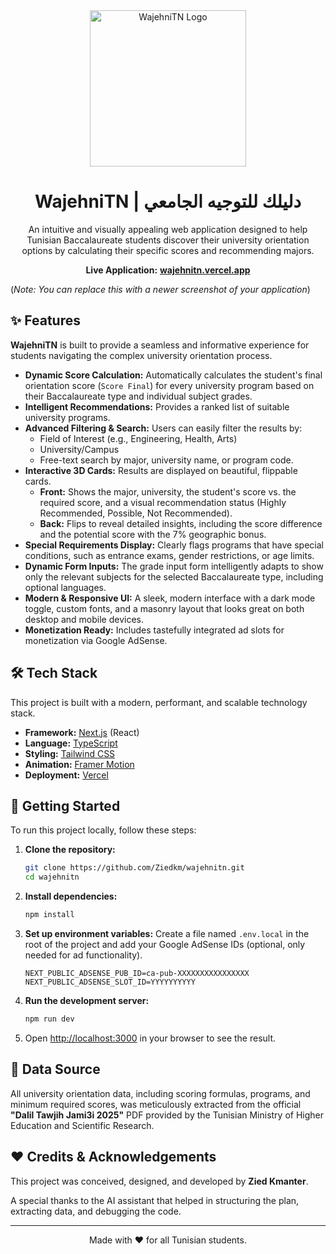 <div align="center">
  <img src="https://i.ibb.co/PzZftv93/wajehnitn-logo.png" alt="WajehniTN Logo" width="250"/>
  <h1>WajehniTN | دليلك للتوجيه الجامعي</h1>
  <p>
    An intuitive and visually appealing web application designed to help Tunisian Baccalaureate students discover their university orientation options by calculating their specific scores and recommending majors.
  </p>
  <p>
    <strong>Live Application:</strong> <a href="https://wajehnitn.vercel.app/"><strong>wajehnitn.vercel.app</strong></a>
  </p>
</div>

 
(*Note: You can replace this with a newer screenshot of your application*)

## ✨ Features

**WajehniTN** is built to provide a seamless and informative experience for students navigating the complex university orientation process.

- **Dynamic Score Calculation:** Automatically calculates the student's final orientation score (`Score Final`) for every university program based on their Baccalaureate type and individual subject grades.
- **Intelligent Recommendations:** Provides a ranked list of suitable university programs.
- **Advanced Filtering & Search:** Users can easily filter the results by:
    -   Field of Interest (e.g., Engineering, Health, Arts)
    -   University/Campus
    -   Free-text search by major, university name, or program code.
- **Interactive 3D Cards:** Results are displayed on beautiful, flippable cards.
    -   **Front:** Shows the major, university, the student's score vs. the required score, and a visual recommendation status (Highly Recommended, Possible, Not Recommended).
    -   **Back:** Flips to reveal detailed insights, including the score difference and the potential score with the 7% geographic bonus.
- **Special Requirements Display:** Clearly flags programs that have special conditions, such as entrance exams, gender restrictions, or age limits.
- **Dynamic Form Inputs:** The grade input form intelligently adapts to show only the relevant subjects for the selected Baccalaureate type, including optional languages.
- **Modern & Responsive UI:** A sleek, modern interface with a dark mode toggle, custom fonts, and a masonry layout that looks great on both desktop and mobile devices.
- **Monetization Ready:** Includes tastefully integrated ad slots for monetization via Google AdSense.

## 🛠️ Tech Stack

This project is built with a modern, performant, and scalable technology stack.

-   **Framework:** [Next.js](https://nextjs.org/) (React)
-   **Language:** [TypeScript](https://www.typescriptlang.org/)
-   **Styling:** [Tailwind CSS](https://tailwindcss.com/)
-   **Animation:** [Framer Motion](https://www.framer.com/motion/)
-   **Deployment:** [Vercel](https://vercel.com/)

## 🚀 Getting Started

To run this project locally, follow these steps:

1.  **Clone the repository:**
    ```bash
    git clone https://github.com/Ziedkm/wajehnitn.git
    cd wajehnitn
    ```

2.  **Install dependencies:**
    ```bash
    npm install
    ```

3.  **Set up environment variables:**
    Create a file named `.env.local` in the root of the project and add your Google AdSense IDs (optional, only needed for ad functionality).
    ```
    NEXT_PUBLIC_ADSENSE_PUB_ID=ca-pub-XXXXXXXXXXXXXXXX
    NEXT_PUBLIC_ADSENSE_SLOT_ID=YYYYYYYYYY
    ```

4.  **Run the development server:**
    ```bash
    npm run dev
    ```

5.  Open [http://localhost:3000](http://localhost:3000) in your browser to see the result.

## 📄 Data Source

All university orientation data, including scoring formulas, programs, and minimum required scores, was meticulously extracted from the official **"Dalil Tawjih Jami3i 2025"** PDF provided by the Tunisian Ministry of Higher Education and Scientific Research.

## ❤️ Credits & Acknowledgements

This project was conceived, designed, and developed by **Zied Kmanter**.

A special thanks to the AI assistant that helped in structuring the plan, extracting data, and debugging the code.

---

<div align="center">
  Made with ❤️ for all Tunisian students.
</div>
